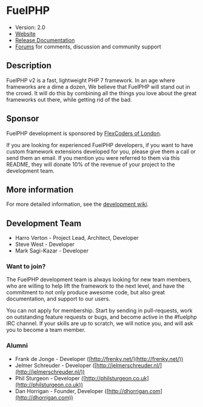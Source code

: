 # FuelPHP

* Version: 2.0
* [Website](http://fuelphp.org/)
* [Release Documentation](http://docs.fuelphp.org)
* [Forums](http://fuelphp.com/forums) for comments, discussion and community support

## Description

FuelPHP v2 is a fast, lightweight PHP 7 framework. In an age where frameworks are a dime a dozen, We believe that FuelPHP will stand out in the crowd.  It will do this by combining all the things you love about the great frameworks out there, while getting rid of the bad.

## Sponsor

FuelPHP development is sponsored by [FlexCoders of London](http://flexcoders.co.uk).

If you are looking for experienced FuelPHP developers, if you want to have custom framework extensions developed for you, please give them a call or send them an email. 
If you mention you were referred to them via this README, they will donate 10% of the revenue of your project to the development team.

## More information

For more detailed information, see the [development wiki](https://github.com/fuelphp/fuelphp/wiki).

## Development Team

* Harro Verton - Project Lead, Architect, Developer
* Steve West - Developer
* Mark Sagi-Kazar - Developer

### Want to join?

The FuelPHP development team is always looking for new team members, who are willing
to help lift the framework to the next level, and have the commitment to not only
produce awesome code, but also great documentation, and support to our users.

You can not apply for membership. Start by sending in pull-requests, work on outstanding
feature requests or bugs, and become active in the #fuelphp IRC channel. If your skills
are up to scratch, we will notice you, and will ask you to become a team member.

### Alumni

* Frank de Jonge - Developer ([http://frenky.net/](http://frenky.net/))
* Jelmer Schreuder - Developer ([http://jelmerschreuder.nl/](http://jelmerschreuder.nl/))
* Phil Sturgeon - Developer ([http://philsturgeon.co.uk](http://philsturgeon.co.uk))
* Dan Horrigan - Founder, Developer ([http://dhorrigan.com](http://dhorrigan.com))
